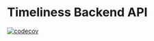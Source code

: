 # Timeliness Backend API

[![codecov](https://codecov.io/gh/timeliness-app/timeliness-backend/branch/main/graph/badge.svg?token=1MQJD21A61)](https://codecov.io/gh/timeliness-app/timeliness-backend)